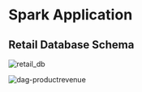 # Spark Application

## Retail Database Schema 


![retail_db](https://user-images.githubusercontent.com/7428555/33092798-37222b68-cec9-11e7-8595-d0b2f4a1333b.jpg)

![dag-productrevenue](https://user-images.githubusercontent.com/7428555/33091792-1f402aa2-cec6-11e7-981b-0781cb991dd7.PNG)

